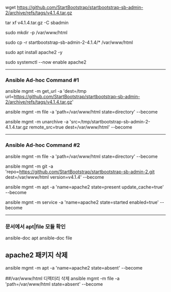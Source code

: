 wget https://github.com/StartBootstrap/startbootstrap-sb-admin-2/archive/refs/tags/v4.1.4.tar.gz

tar xf v4.1.4.tar.gz -C sbadmin

sudo mkdir -p /var/www/html

sudo cp -r startbootstrap-sb-admin-2-4.1.4/* /var/www/html

sudo apt install apache2 -y

sudo systemctl --now enable apache2


----

### Ansible Ad-hoc Command #1
ansible mgmt -m get_url -a 'dest=/tmp url=https://github.com/StartBootstrap/startbootstrap-sb-admin-2/archive/refs/tags/v4.1.4.tar.gz'

ansible mgmt -m file -a 'path=/var/www/html state=directory' --become

ansible mgmt -m unarchive -a 'src=/tmp/startbootstrap-sb-admin-2-4.1.4.tar.gz remote_src=true dest=/var/www/html' --become

---

### Ansible Ad-hoc Command #2
ansible mgmt -m file -a 'path=/var/www/html state=directory' --become

ansible mgmt -m git -a 'repo=https://github.com/StartBootstrap/startbootstrap-sb-admin-2.git dest=/var/www/html version=v4.1.4' --become

ansible mgmt -m apt -a 'name=apache2 state=present update_cache=true' --become

ansible mgmt -m service -a 'name=apache2 state=started enabled=true' --become

---


### 문서에서 apt|file 모듈 확인
ansible-doc apt
ansible-doc file

## apache2 패키지 삭제
ansible mgmt -m apt -a 'name=apache2 state=absent' --become

##/var/www/html 디렉터리 삭제
ansible mgmt -m file -a 'path=/var/www/html state=absent' --become

